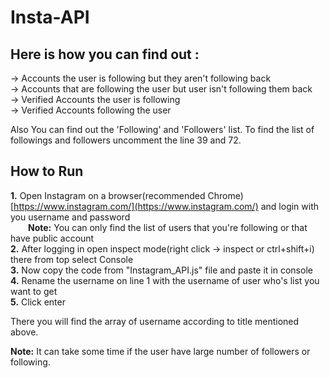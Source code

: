 # Insta-API

## Here is how you can find out :
-> Accounts the user is following but they aren't following back\
-> Accounts that are following the user but user isn't following them back\
-> Verified Accounts the user is following\
-> Verified Accounts following the user

Also You can find out the 'Following' and 'Followers' list.
To find the list of followings and followers uncomment the line 39 and 72.


## How to Run

**1.** Open Instagram on a browser(recommended Chrome) [https://www.instagram.com/](https://www.instagram.com/) and login with you username and password\
  **Note:** You can only find the list of users that you're following or that have public account\
**2.** After logging in open inspect mode(right click -> inspect or ctrl+shift+i) there from top select Console\
**3.** Now copy the code from "Instagram_API.js" file and paste it in console\
**4.** Rename the username on line 1 with the username of user who's list you want to get\
**5.** Click enter

 There you will find the array of username according to title mentioned above.
 
 **Note:** It can take some time if the user have large number of followers or following. 

 
